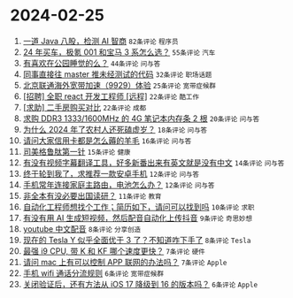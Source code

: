 # 2024-02-25

1. [一道 Java 八股，检测 AI 智商](https://www.v2ex.com/t/1018215) `82条评论` `程序员`
1. [24 年买车，极氪 001 和宝马 3 系怎么选？](https://www.v2ex.com/t/1018272) `55条评论` `汽车`
1. [有喜欢在公园睡觉的么？](https://www.v2ex.com/t/1018219) `44条评论` `问与答`
1. [同事直接往 master 推未经测试的代码](https://www.v2ex.com/t/1018230) `32条评论` `职场话题`
1. [北京联通海外宽带加速（9929）体验](https://www.v2ex.com/t/1018226) `25条评论` `宽带症候群`
1. [[招聘] 全职 react 开发工程师 [远程]](https://www.v2ex.com/t/1018248) `22条评论` `酷工作`
1. [[求助] 二手房购买对比](https://www.v2ex.com/t/1018251) `22条评论` `成都`
1. [求购 DDR3 1333/1600MHz 的 4G 笔记本内存条 2 根](https://www.v2ex.com/t/1018213) `20条评论` `问与答`
1. [为什么 2024 年了农村人还死磕虚岁？](https://www.v2ex.com/t/1018261) `18条评论` `问与答`
1. [请问大家信用卡都是怎么薅的羊毛](https://www.v2ex.com/t/1018232) `16条评论` `问与答`
1. [司美格鲁肽第一针](https://www.v2ex.com/t/1018245) `15条评论` `健康`
1. [有没有视频字幕翻译工具，好多新番出来有英文就是没有中文](https://www.v2ex.com/t/1018220) `14条评论` `问与答`
1. [终于轮到我了，求推荐一款安卓手机](https://www.v2ex.com/t/1018302) `12条评论` `问与答`
1. [手机常年连接家庭主路由，电池怎么办？](https://www.v2ex.com/t/1018262) `12条评论` `问与答`
1. [非全本有没必要出国读研？](https://www.v2ex.com/t/1018277) `11条评论` `教育`
1. [自动化工程师想找个工作；简历如下，请问可以找到吗](https://www.v2ex.com/t/1018278) `10条评论` `求职`
1. [有没有用 AI 生成短视频，然后配音自动化上传抖音](https://www.v2ex.com/t/1018268) `9条评论` `奇思妙想`
1. [youtube 中文配音](https://www.v2ex.com/t/1018295) `8条评论` `分享创造`
1. [现在的 Tesla Y 似乎全面优于 3 了？不知道咋下手了](https://www.v2ex.com/t/1018224) `8条评论` `Tesla`
1. [最强 i9 CPU, 带 K 和 KF 哪个速度更快？](https://www.v2ex.com/t/1018266) `7条评论` `硬件`
1. [请问 mac 上有可以控制 APP 联网的办法吗？](https://www.v2ex.com/t/1018233) `7条评论` `Apple`
1. [手机 wifi 通话分流规则](https://www.v2ex.com/t/1018256) `6条评论` `宽带症候群`
1. [关闭验证后，还有方法从 iOS 17 降级到 16 的版本吗？](https://www.v2ex.com/t/1018228) `6条评论` `Apple`
